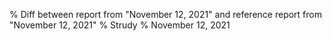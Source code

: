 % Diff between report from "November 12, 2021" and reference report from "November 12, 2021"
% Strudy
% November 12, 2021


